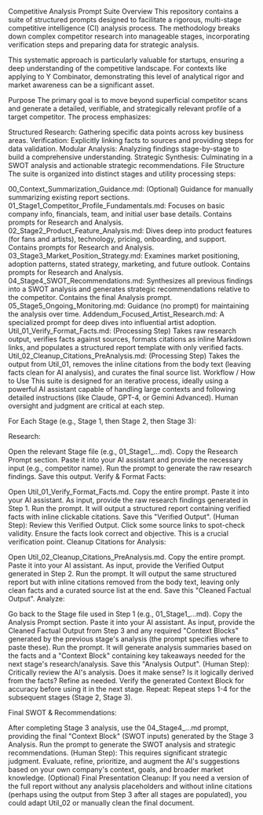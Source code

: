 Competitive Analysis Prompt Suite
Overview
This repository contains a suite of structured prompts designed to facilitate a rigorous, multi-stage competitive intelligence (CI) analysis process. The methodology breaks down complex competitor research into manageable stages, incorporating verification steps and preparing data for strategic analysis.

This systematic approach is particularly valuable for startups, ensuring a deep understanding of the competitive landscape. For contexts like applying to Y Combinator, demonstrating this level of analytical rigor and market awareness can be a significant asset.

Purpose
The primary goal is to move beyond superficial competitor scans and generate a detailed, verifiable, and strategically relevant profile of a target competitor. The process emphasizes:

Structured Research: Gathering specific data points across key business areas.
Verification: Explicitly linking facts to sources and providing steps for data validation.
Modular Analysis: Analyzing findings stage-by-stage to build a comprehensive understanding.
Strategic Synthesis: Culminating in a SWOT analysis and actionable strategic recommendations.
File Structure
The suite is organized into distinct stages and utility processing steps:

00_Context_Summarization_Guidance.md: (Optional) Guidance for manually summarizing existing report sections.
01_Stage1_Competitor_Profile_Fundamentals.md: Focuses on basic company info, financials, team, and initial user base details. Contains prompts for Research and Analysis.
02_Stage2_Product_Feature_Analysis.md: Dives deep into product features (for fans and artists), technology, pricing, onboarding, and support. Contains prompts for Research and Analysis.
03_Stage3_Market_Position_Strategy.md: Examines market positioning, adoption patterns, stated strategy, marketing, and future outlook. Contains prompts for Research and Analysis.
04_Stage4_SWOT_Recommendations.md: Synthesizes all previous findings into a SWOT analysis and generates strategic recommendations relative to the competitor. Contains the final Analysis prompt.
05_Stage5_Ongoing_Monitoring.md: Guidance (no prompt) for maintaining the analysis over time.
Addendum_Focused_Artist_Research.md: A specialized prompt for deep dives into influential artist adoption.
Util_01_Verify_Format_Facts.md: (Processing Step) Takes raw research output, verifies facts against sources, formats citations as inline Markdown links, and populates a structured report template with only verified facts.
Util_02_Cleanup_Citations_PreAnalysis.md: (Processing Step) Takes the output from Util_01, removes the inline citations from the body text (leaving facts clean for AI analysis), and curates the final source list.
Workflow / How to Use
This suite is designed for an iterative process, ideally using a powerful AI assistant capable of handling large contexts and following detailed instructions (like Claude, GPT-4, or Gemini Advanced). Human oversight and judgment are critical at each step.

For Each Stage (e.g., Stage 1, then Stage 2, then Stage 3):

Research:

Open the relevant Stage file (e.g., 01_Stage1_...md).
Copy the Research Prompt section.
Paste it into your AI assistant and provide the necessary input (e.g., competitor name).
Run the prompt to generate the raw research findings. Save this output.
Verify & Format Facts:

Open Util_01_Verify_Format_Facts.md.
Copy the entire prompt.
Paste it into your AI assistant. As input, provide the raw research findings generated in Step 1.
Run the prompt. It will output a structured report containing verified facts with inline clickable citations. Save this "Verified Output".
(Human Step): Review this Verified Output. Click some source links to spot-check validity. Ensure the facts look correct and objective. This is a crucial verification point.
Cleanup Citations for Analysis:

Open Util_02_Cleanup_Citations_PreAnalysis.md.
Copy the entire prompt.
Paste it into your AI assistant. As input, provide the Verified Output generated in Step 2.
Run the prompt. It will output the same structured report but with inline citations removed from the body text, leaving only clean facts and a curated source list at the end. Save this "Cleaned Factual Output".
Analyze:

Go back to the Stage file used in Step 1 (e.g., 01_Stage1_...md).
Copy the Analysis Prompt section.
Paste it into your AI assistant. As input, provide the Cleaned Factual Output from Step 3 and any required "Context Blocks" generated by the previous stage's analysis (the prompt specifies where to paste these).
Run the prompt. It will generate analysis summaries based on the facts and a "Context Block" containing key takeaways needed for the next stage's research/analysis. Save this "Analysis Output".
(Human Step): Critically review the AI's analysis. Does it make sense? Is it logically derived from the facts? Refine as needed. Verify the generated Context Block for accuracy before using it in the next stage.
Repeat: Repeat steps 1-4 for the subsequent stages (Stage 2, Stage 3).

Final SWOT & Recommendations:

After completing Stage 3 analysis, use the 04_Stage4_...md prompt, providing the final "Context Block" (SWOT inputs) generated by the Stage 3 Analysis.
Run the prompt to generate the SWOT analysis and strategic recommendations.
(Human Step): This requires significant strategic judgment. Evaluate, refine, prioritize, and augment the AI's suggestions based on your own company's context, goals, and broader market knowledge.
(Optional) Final Presentation Cleanup: If you need a version of the full report without any analysis placeholders and without inline citations (perhaps using the output from Step 3 after all stages are populated), you could adapt Util_02 or manually clean the final document.
